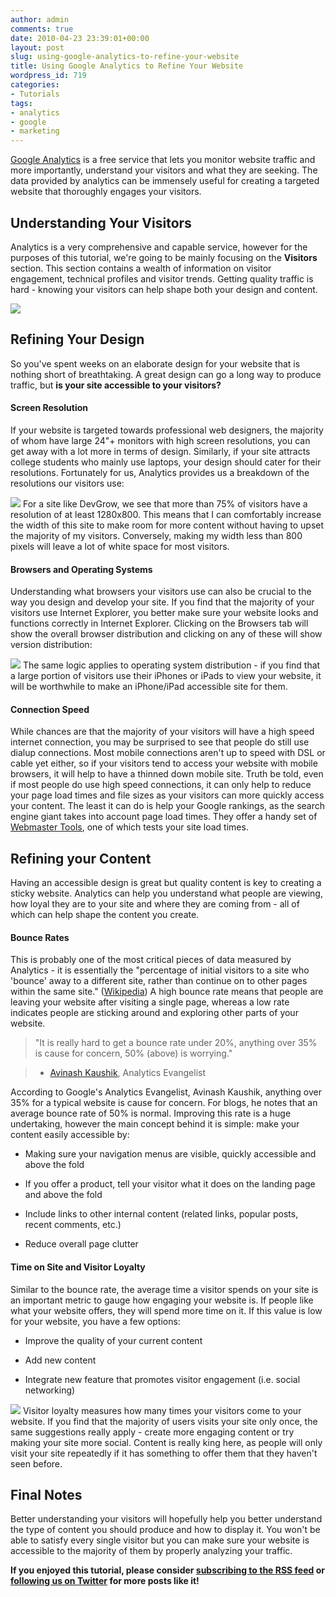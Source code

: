 ```yaml
---
author: admin
comments: true
date: 2010-04-23 23:39:01+00:00
layout: post
slug: using-google-analytics-to-refine-your-website
title: Using Google Analytics to Refine Your Website
wordpress_id: 719
categories:
- Tutorials
tags:
- analytics
- google
- marketing
---
```


[Google Analytics](http://www.google.com/analytics) is a free service that lets you monitor website traffic and more importantly, understand your visitors and what they are seeking.  The data provided by analytics can be immensely useful for creating a targeted website that thoroughly engages your visitors.<!-- more -->



## Understanding Your Visitors


Analytics is a very comprehensive and capable service, however for the purposes of this tutorial, we're going to be mainly focusing on the **Visitors** section.  This section contains a wealth of information on visitor engagement, technical profiles and visitor trends.  Getting quality traffic is hard - knowing your visitors can help shape both your design and content.

![](http://devgrow.com/wp-content/uploads/2010/04/cap1.gif)


## Refining Your Design


So you've spent weeks on an elaborate design for your website that is nothing short of breathtaking.  A great design can go a long way to produce traffic, but **is your site accessible to your visitors?**



#### Screen Resolution


If your website is targeted towards professional web designers, the majority of whom have large 24"+ monitors with high screen resolutions, you can get away with a lot more in terms of design.  Similarly, if your site attracts college students who mainly use laptops, your design should cater for their resolutions.  Fortunately for us, Analytics provides us a breakdown of the resolutions our visitors use:

![](http://devgrow.com/wp-content/uploads/2010/04/cap3.gif)
For a site like DevGrow, we see that more than 75% of visitors have a resolution of at least 1280x800.  This means that I can comfortably increase the width of this site to make room for more content without having to upset the majority of my visitors.  Conversely, making my width less than 800 pixels will leave a lot of white space for most visitors.


#### Browsers and Operating Systems


Understanding what browsers your visitors use can also be crucial to the way you design and develop your site.  If you find that the majority of your visitors use Internet Explorer, you better make sure your website looks and functions correctly in Internet Explorer.  Clicking on the Browsers tab will show the overall browser distribution and clicking on any of these will show version distribution:

![](http://devgrow.com/wp-content/uploads/2010/04/cap4.gif)
The same logic applies to operating system distribution - if you find that a large portion of visitors use their iPhones or iPads to view your website, it will be worthwhile to make an iPhone/iPad accessible site for them.


#### Connection Speed


While chances are that the majority of your visitors will have a high speed internet connection, you may be surprised to see that people do still use dialup connections.  Most mobile connections aren't up to speed with DSL or cable yet either, so if your visitors tend to access your website with mobile browsers, it will help to have a thinned down mobile site.  Truth be told, even if most people do use high speed connections, it can only help to reduce your page load times and file sizes as your visitors can more quickly access your content.  The least it can do is help your Google rankings, as the search engine giant takes into account page load times.  They offer a handy set of [Webmaster Tools](http://www.google.com/webmasters/tools/), one of which tests your site load times.


## Refining your Content


Having an accessible design is great but quality content is key to creating a sticky website.  Analytics can help you understand what people are viewing, how loyal they are to your site and where they are coming from - all of which can help shape the content you create.


#### Bounce Rates


This is probably one of the most critical pieces of data measured by Analytics - it is essentially the "percentage of initial visitors to a site who 'bounce' away to a different site, rather than continue on to other pages within the same site." ([Wikipedia](http://en.wikipedia.org/wiki/Bounce_rate))  A high bounce rate means that people are leaving your website after visiting a single page, whereas a low rate indicates people are sticking around and exploring other parts of your website.


> "It is really hard to get a bounce rate under 20%, anything over 35% is cause for concern, 50% (above) is worrying."

> 
> - [Avinash Kaushik](http://www.kaushik.net/avinash/), Analytics Evangelist


According to Google's Analytics Evangelist, Avinash Kaushik, anything over 35% for a typical website is cause for concern.  For blogs, he notes that an average bounce rate of 50% is normal.  Improving this rate is a huge undertaking, however the main concept behind it is simple: make your content easily accessible by:



	
  * Making sure your navigation menus are visible, quickly accessible and above the fold

	
  * If you offer a product, tell your visitor what it does on the landing page and above the fold

	
  * Include links to other internal content (related links, popular posts, recent comments, etc.)

	
  * Reduce overall page clutter




#### Time on Site and Visitor Loyalty


Similar to the bounce rate, the average time a visitor spends on your site is an important metric to gauge how engaging your website is.  If people like what your website offers, they will spend more time on it.  If this value is low for your website, you have a few options:



	
  * Improve the quality of your current content

	
  * Add new content

	
  * Integrate new feature that promotes visitor engagement (i.e. social networking)


![](http://devgrow.com/wp-content/uploads/2010/04/cap5.gif)
Visitor loyalty measures how many times your visitors come to your website.  If you find that the majority of users visits your site only once, the same suggestions really apply - create more engaging content or try making your site more social.  Content is really king here, as people will only visit your site repeatedly if it has something to offer them that they haven't seen before.


## Final Notes


Better understanding your visitors will hopefully help you better understand the type of content you should produce and how to display it.  You won't be able to satisfy every single visitor but you can make sure your website is accessible to the majority of them by properly analyzing your traffic.

**If you enjoyed this tutorial, please consider [subscribing to the RSS feed](http://feeds.feedburner.com/devgrow) or [following us on Twitter](http://twitter.com/ThinkDevGrow) for more posts like it!**
